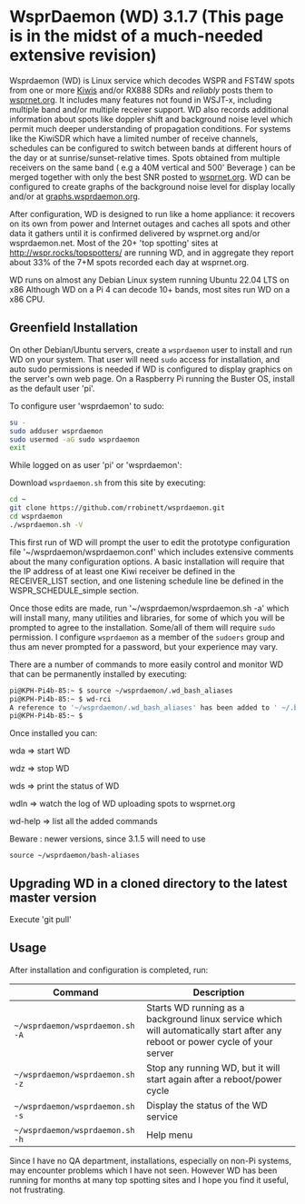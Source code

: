 # WsprDaemon (WD) 3.1.7  (This page is in the midst of a much-needed extensive revision)

Wsprdaemon (WD) is Linux service which decodes WSPR and FST4W spots from one or more [Kiwis](http://kiwisdr.com) and/or RX888 SDRs and *reliably* posts them to [wsprnet.org](http://wsprnet.org).  It includes many features not found in WSJT-x, including multiple band and/or multiple receiver support.  WD also records additional information about spots like doppler shift and background noise level which permit much deeper understanding of propagation conditions.  For systems like the KiwiSDR which have a limited number of receive channels, schedules can be configured to switch between bands at different hours of the day or at sunrise/sunset-relative times. Spots obtained from multiple receivers on the same band ( e.g a 40M vertical and 500' Beverage ) can be merged together with only the best SNR posted to [wsprnet.org](http://wsprnet.org).  WD can be configured to create graphs of the background noise level for display locally and/or at [graphs.wsprdaemon.org](http://graphs.wsprnet.org).

After configuration, WD is designed to run like a home appliance: it recovers on its own from power and Internet outages and caches all spots and other data it gathers until it is confirmed delivered by wsprnet.org and/or wsprdaemon.net.  Most of the 20+ 'top spotting' sites at http://wspr.rocks/topspotters/ are running WD, and in aggregate they report about 33% of the 7+M spots recorded each day at wsprnet.org. 

WD runs on almost any Debian Linux system running Ubuntu 22.04 LTS on x86  Although WD on a Pi 4 can decode 10+ bands, most sites run WD on a x86 CPU.

## Greenfield Installation

On other Debian/Ubuntu servers, create a `wsprdaemon` user to install and run WD on your system.  That user will need `sudo` access for installation, and auto sudo permissions is needed if WD is configured to display graphics on the server's own web page.   On a Raspberry Pi running the Buster OS, install as the default user 'pi'.

To configure user 'wsprdaemon' to sudo:
```bash
su -
sudo adduser wsprdaemon
sudo usermod -aG sudo wsprdaemon
exit
```

While logged on as user 'pi' or 'wsprdaemon':

Download `wsprdaemon.sh` from this site by executing:

```bash
cd ~
git clone https://github.com/rrobinett/wsprdaemon.git
cd wsprdaemon
./wsprdaemon.sh -V
```

This first run of WD will prompt the user to edit the prototype configuration file '~/wsprdaemon/wsprdaemon.conf' which includes extensive comments about the many configuration options. A basic installation will require that the IP address of at least one Kiwi receiver be defined in the RECEIVER_LIST section, and one listening schedule line be defined in the WSPR_SCHEDULE_simple section.

Once those edits are made, run '~/wsprdaemon/wsprdaemon.sh -a'  which will install many, many utilities and libraries, for some of which you will be prompted to agree to the installation. Some/all of them will require `sudo` permission.  I configure `wsprdaemon` as a member of the `sudoers` group and thus am never prompted for a password, but your experience may vary.

There are a number of commands to more easily control and monitor WD that can be permanently installed by executing:

``` bash
pi@KPH-Pi4b-85:~ $ source ~/wsprdaemon/.wd_bash_aliases
pi@KPH-Pi4b-85:~ $ wd-rci
A reference to '~/wsprdaemon/.wd_bash_aliases' has been added to ' ~/.bash_aliases'
pi@KPH-Pi4b-85:~ $
```
Once installed you can:

wda => start WD

wdz => stop  WD

wds => print the status of WD

wdln => watch the log of WD uploading spots to wsprnet.org

wd-help => list all the added commands

Beware : newer versions, since 3.1.5 will need to use 

```
source ~/wsprdaemon/bash-aliases
```

## Upgrading WD in a cloned directory to the latest master version 

Execute 'git pull'

## Usage

After installation and configuration is completed, run:

| Command | Description |
| ------- | ----------- |
| `~/wsprdaemon/wsprdaemon.sh -A` | Starts WD running as a background linux service which will automatically start after any reboot or power cycle of your server |
| `~/wsprdaemon/wsprdaemon.sh -z` | Stop any running WD, but it will start again after a reboot/power cycle |
| `~/wsprdaemon/wsprdaemon.sh -s` | Display the status of the WD service |
| `~/wsprdaemon/wsprdaemon.sh -h` | Help menu |

Since I have no QA department,  installations, especially on non-Pi systems, may encounter problems which I have not seen. However WD has been running for months at many top spotting sites and I hope you find it useful, not frustrating.
